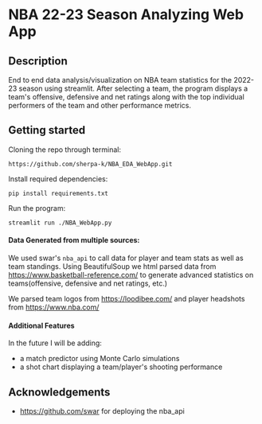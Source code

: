 # NBA 22-23 Season Analyzing Web App

## Description 
End to end data analysis/visualization on NBA team statistics for the 2022-23 season using streamlit. After selecting a team, the program displays a team's offensive, defensive and net ratings along with the top individual performers of the team and other performance metrics.



## Getting started
Cloning the repo through terminal:

```https://github.com/sherpa-k/NBA_EDA_WebApp.git```


Install required dependencies:


```pip install requirements.txt```


Run the program:

```streamlit run ./NBA_WebApp.py```

#### Data Generated from multiple sources:
We used swar's ```nba_api``` to call data for player and team stats as well as team standings. Using BeautifulSoup we html parsed data from https://www.basketball-reference.com/ to generate advanced statistics on teams(offensive, defensive and net ratings, etc.)

We parsed team logos from https://loodibee.com/ and player headshots from https://www.nba.com/

#### Additional Features
In the future I will be adding:
- a match predictor using Monte Carlo simulations
- a shot chart displaying a team/player's shooting performance


## Acknowledgements
- https://github.com/swar for deploying the nba_api


